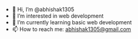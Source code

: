 - 👋 Hi, I’m @abhishak1305
- 👀 I’m interested in web development
- 🌱 I’m currently learning basic web development
- 📫 How to reach me: abhishak1305@gmail.com


